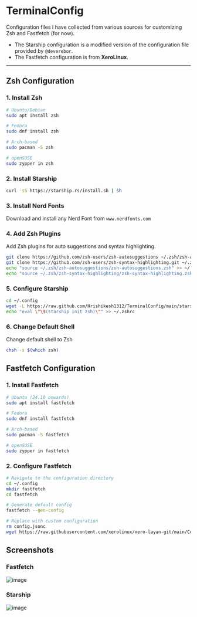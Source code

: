 # TerminalConfig

Configuration files I have collected from various sources for customizing Zsh and Fastfetch (for now).  
- The Starship configuration is a modified version of the configuration file provided by `@deverebor`.  
- The Fastfetch configuration is from **XeroLinux**.  

---

## Zsh Configuration

### 1. Install Zsh
```bash
# Ubuntu/Debian
sudo apt install zsh

# Fedora
sudo dnf install zsh

# Arch-based
sudo pacman -S zsh

# openSUSE
sudo zypper in zsh
```

### 2. Install Starship
```bash
curl -sS https://starship.rs/install.sh | sh
```
### 3. Install Nerd Fonts
Download and install any Nerd Font from `www.nerdfonts.com`

### 4. Add Zsh Plugins
Add Zsh plugins for auto suggestions and syntax highlighting.
```bash
git clone https://github.com/zsh-users/zsh-autosuggestions ~/.zsh/zsh-autosuggestions
git clone https://github.com/zsh-users/zsh-syntax-highlighting.git ~/.zsh/zsh-syntax-highlighting
echo "source ~/.zsh/zsh-autosuggestions/zsh-autosuggestions.zsh" >> ~/.zshrc
echo "source ~/.zsh/zsh-syntax-highlighting/zsh-syntax-highlighting.zsh" >> ~/.zshrc
```

### 5. Configure Starship
```bash
cd ~/.config
wget -L https://raw.github.com/Hrishikesh1312/TerminalConfig/main/starship.toml
echo "eval \"\$(starship init zsh)\"" >> ~/.zshrc
```

### 6. Change Default Shell
Change default shell to Zsh
```bash
chsh -s $(which zsh)
```

## Fastfetch Configuration

### 1. Install Fastfetch
```bash
# Ubuntu (24.10 onwards)
sudo apt install fastfetch

# Fedora
sudo dnf install fastfetch

# Arch-based
sudo pacman -S fastfetch

# openSUSE
sudo zypper in fastfetch
```

### 2. Configure Fastfetch
```bash
# Navigate to the configuration directory
cd ~/.config
mkdir fastfetch
cd fastfetch

# Generate default config
fastfetch --gen-config

# Replace with custom configuration
rm config.jsonc
wget https://raw.githubusercontent.com/xerolinux/xero-layan-git/main/Configs/Home/.config/fastfetch/config.jsonc
```

## Screenshots
### Fastfetch
![image](https://github.com/user-attachments/assets/efab8b63-235d-4f11-999a-5020de8042a9)
### Starship
![image](https://github.com/user-attachments/assets/31a33f15-0ec2-4247-8255-093d396bc8ba)


